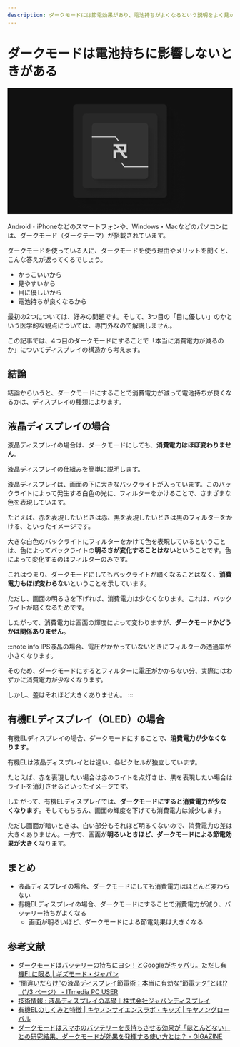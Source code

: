 ```yaml
---
description: ダークモードには節電効果があり、電池持ちがよくなるという説明をよく見かけます。しかし、実際にダークモードには消費電力を減らす効果があるのでしょうか。
---
```


# ダークモードは電池持ちに影響しないときがある

![サムネイル画像](./thumbnail.png)

Android・iPhoneなどのスマートフォンや、Windows・Macなどのパソコンには、ダークモード（ダークテーマ）が搭載されています。

ダークモードを使っている人に、ダークモードを使う理由やメリットを聞くと、こんな答えが返ってくるでしょう。

- かっこいいから
- 見やすいから
- 目に優しいから
- 電池持ちが良くなるから

最初の2つについては、好みの問題です。そして、3つ目の「目に優しい」のかという医学的な観点については、専門外なので解説しません。

この記事では、4つ目のダークモードにすることで「本当に消費電力が減るのか」についてディスプレイの構造から考えます。

## 結論

結論からいうと、ダークモードにすることで消費電力が減って電池持ちが良くなるかは、ディスプレイの種類によります。

## 液晶ディスプレイの場合

液晶ディスプレイの場合は、ダークモードにしても、**消費電力はほぼ変わりません**。

液晶ディスプレイの仕組みを簡単に説明します。

液晶ディスプレイは、画面の下に大きなバックライトが入っています。このバックライトによって発生する白色の光に、フィルターをかけることで、さまざまな色を表現しています。

たとえば、赤を表現したいときは赤、黒を表現したいときは黒のフィルターをかける、といったイメージです。

大きな白色のバックライトにフィルターをかけて色を表現しているということは、色によってバックライトの**明るさが変化することはない**ということです。色によって変化するのはフィルターのみです。

これはつまり、ダークモードにしてもバックライトが暗くなることはなく、**消費電力もほぼ変わらない**ということを示しています。

ただし、画面の明るさを下げれば、消費電力は少なくなります。これは、バックライトが暗くなるためです。

したがって、消費電力は画面の輝度によって変わりますが、**ダークモードかどうかは関係ありません**。

:::note info
IPS液晶の場合、電圧がかかっていないときにフィルターの透過率が小さくなります。

そのため、ダークモードにするとフィルターに電圧がかからない分、実際にはわずかに消費電力が少なくなります。

しかし、差はそれほど大きくありません。
:::

## 有機ELディスプレイ（OLED）の場合

有機ELディスプレイの場合、ダークモードにすることで、**消費電力が少なくなります**。

有機ELは液晶ディスプレイとは違い、各ピクセルが独立しています。

たとえば、赤を表現したい場合は赤のライトを点灯させ、黒を表現したい場合はライトを消灯させるといったイメージです。

したがって、有機ELディスプレイでは、**ダークモードにすると消費電力が少なくなります**。そしてもちろん、画面の輝度を下げても消費電力は減少します。

ただし画面が暗いときは、白い部分もそれほど明るくないので、消費電力の差は大きくありません。一方で、画面が**明るいときほど、ダークモードによる節電効果が大きく**なります。

## まとめ

- 液晶ディスプレイの場合、ダークモードにしても消費電力はほとんど変わらない
- 有機ELディスプレイの場合、ダークモードにすることで消費電力が減り、バッテリー持ちがよくなる
  - 画面が明るいほど、ダークモードによる節電効果は大きくなる

## 参考文献

- [ダークモードはバッテリーの持ちにヨシ！とGoogleがキッパリ。ただし有機ELに限る | ギズモード・ジャパン](https://www.gizmodo.jp/2018/11/dark-mode-is-effective-for-power-saving.html)
- [“間違いだらけ”の液晶ディスプレイ節電術：本当に有効な“節電テク”とは!?（1/3 ページ） - ITmedia PC USER](https://www.itmedia.co.jp/pcuser/articles/1105/25/news001.html)
- [技術情報 : 液晶ディスプレイの基礎｜株式会社ジャパンディスプレイ](https://www.j-display.com/technology/lcdbasic.html)
- [有機ELのしくみと特徴 | キヤノンサイエンスラボ・キッズ | キヤノングローバル](https://global.canon/ja/technology/kids/mystery/m_04_12.html)
- [ダークモードはスマホのバッテリーを長持ちさせる効果が「ほとんどない」との研究結果、ダークモードが効果を発揮する使い方とは？ - GIGAZINE](https://gigazine.net/news/20210802-dark-mode-save-phones-battery-life/)
